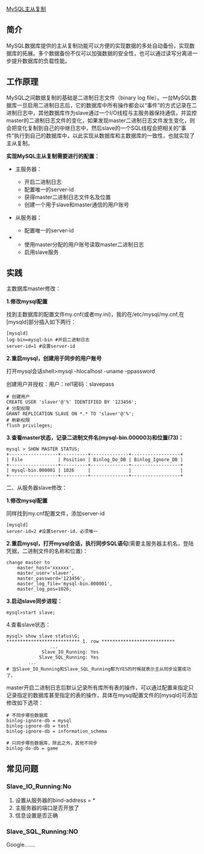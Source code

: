 [MySQL主从复制](https://www.cnblogs.com/gl-developer/p/6170423.html)

## 简介

MySQL数据库提供的主从复制功能可以方便的实现数据的多处自动备份，实现数据库的拓展。多个数据备份不仅可以加强数据的安全性，也可以通过读写分离进一步提升数据库的负载性能。

## 工作原理

MySQL之间数据复制的基础是二进制日志文件（binary log file）。一台MySQL数据库一旦启用二进制日志后，它的数据库中所有操作都会以“事件”的方式记录在二进制日志中，其他数据库作为slave通过一个I/O线程与主服务器保持通信，并监控master的二进制日志文件的变化，如果发现master二进制日志文件发生变化，则会把变化复制到自己的中继日志中，然后slave的一个SQL线程会把相关的“事件”执行到自己的数据库中，以此实现从数据库和主数据库的一致性，也就实现了主从复制。

**实现MySQL主从复制需要进行的配置：**

-   主服务器：

    -   开启二进制日志
    -   配置唯一的server-id
    -   获得master二进制日志文件名及位置
    -   创建一个用于slave和master通信的用户账号

-   从服务器：

    -   配置唯一的server-id

-   -   使用master分配的用户账号读取master二进制日志
    -   启用slave服务

## 实践

主数据库master修改：

**1.修改mysql配置**

找到主数据库的配置文件my.cnf(或者my.ini)，我的在/etc/mysql/my.cnf,在[mysqld]部分插入如下两行：

```
[mysqld]
log-bin=mysql-bin #开启二进制日志
server-id=1 #设置server-id
```

**2.重启mysql，创建用于同步的用户账号**

打开mysql会话shell>mysql -hlocalhost -uname -ppassword

创建用户并授权：用户：rel1密码：slavepass

```mysql
# 创建用户
CREATE USER 'slaver'@'%' IDENTIFIED BY '123456';
# 分配权限
GRANT REPLICATION SLAVE ON *.* TO 'slaver'@'%';
# 刷新权限
flush privileges;
```

**3.查看master状态，记录二进制文件名(mysql-bin.000003)和位置(73)：**

```
mysql > SHOW MASTER STATUS;
+------------------+----------+--------------+------------------+
| File             | Position | Binlog_Do_DB | Binlog_Ignore_DB |
+------------------+----------+--------------+------------------+
| mysql-bin.000001 | 1026     |              |                  |
+------------------+----------+--------------+------------------+
```

二、从服务器slave修改：

**1.修改mysql配置**

同样找到my.cnf配置文件，添加server-id

```
[mysqld]
server-id=2 #设置server-id，必须唯一
```

**2.重启mysql，打开mysql会话，执行同步SQL语句**(需要主服务器主机名，登陆凭据，二进制文件的名称和位置)：

```
change master to
	master_host='xxxxxx',
	master_user='slaver',
	master_password='123456',
	master_log_file='mysql-bin.000001',
	master_log_pos=1026;
```

**3.启动slave同步进程：**

```
mysql>start slave;
```

4.查看slave状态：

```mysql
mysql> show slave status\G;
*************************** 1. row ***************************
 				...
             Slave_IO_Running: Yes
            Slave_SQL_Running: Yes
        ...
# 当Slave_IO_Running和Slave_SQL_Running都为YES的时候就表示主从同步设置成功了。
```

master开启二进制日志后默认记录所有库所有表的操作，可以通过配置来指定只记录指定的数据库甚至指定的表的操作，具体在mysql配置文件的[mysqld]可添加修改如下选项：

```properties
# 不同步哪些数据库  
binlog-ignore-db = mysql  
binlog-ignore-db = test  
binlog-ignore-db = information_schema  
  
# 只同步哪些数据库，除此之外，其他不同步  
binlog-do-db = game
```



## 常见问题

### Slave_IO_Running:No

1.  设置从服务器的bind-address = *
2.  主服务器的端口是否开放了
3.  信息设置是否正确

### Slave_SQL_Running:NO

Google.......